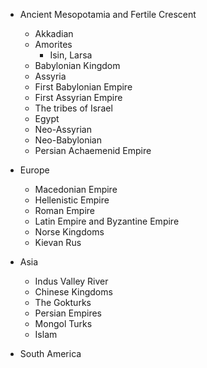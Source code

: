 - Ancient Mesopotamia and Fertile Crescent
	- Akkadian
	- Amorites
		- Isin, Larsa
	- Babylonian Kingdom
	- Assyria
	- First Babylonian Empire
	- First Assyrian Empire
	- The tribes of Israel
	- Egypt
	- Neo-Assyrian
	- Neo-Babylonian
	- Persian Achaemenid Empire

- Europe
	- Macedonian Empire
	- Hellenistic Empire
	- Roman Empire
	- Latin Empire and Byzantine Empire
	- Norse Kingdoms
	- Kievan Rus

- Asia
	- Indus Valley River
	- Chinese Kingdoms
	- The Gokturks
	- Persian Empires
	- Mongol Turks
	- Islam

- South America